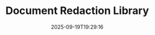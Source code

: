 ---
############################# Static ############################
layout: "family"
date:  2025-09-19T19:29:16
draft: false

product: "Redaction"
product_tag: "redaction"

lang: en

############################# Head ############################
head_title: "Document Redaction Solution. Edit or remove any sensitive data."
head_description: "Remove, redact, or hide text, images, or metadata in PDFs, Word documents, Excel spreadsheets, PowerPoint presentations, images, and more. Use our library in your .NET, Java, Python, or cloud-based applications."

############################# Header ############################
title: "Document Redaction Library"
description:  |
  Hide or remove private information from various file types.

  Edit text or images to eliminate sensitive content.

  Manage file metadata using our advanced features.

############################# Supported Platforms ###############################
supported_platforms:
  enable: true
  head_title: "Choose Your Platform"
  title: "Platform Independence"
  description: "GroupDocs.Redaction library supports the following operating systems and frameworks:"
  details_link_title: "Learn more"

  items:
    # items loop
    - title: ".NET"
      description: GroupDocs.Redaction .NET 
      color: "blue"
      tag: "net"
      link: "/redaction/net/"
      features_link: "https://docs.groupdocs.com/redaction/net/system-requirements/"
      features:
          # features loop
          - rows: "3"
            content: |
                    NET 6.0+ <br> .NET Core 3.1 <br> .NET Framework 4.6.2+
      
          # features loop
          - rows: "4"
            content: |
                    Windows <br> Linux <br> Mac OS <br> Microsoft Azure
      
          # features loop
          - rows: "3"
            content: |
                    Microsoft Visual Studio <br> JetBrains Rider <br> Microsoft Visual Code
      
          # features loop
          - rows: "1"
            content: |
                    30+ file formats
      

    # items loop
    - title: "Java"
      description: GroupDocs.Redaction Java
      color: "red"
      tag: "java"
      link: "/redaction/java/"
      features_link: "https://docs.groupdocs.com/redaction/java/system-requirements/"
      features:
          # features loop
          - rows: "3"
            content: |
                    Java 8 or higher <br> Kotlin
      
          # features loop
          - rows: "4"
            content: |
                    Windows <br> Linux <br> Mac OS
      
          # features loop
          - rows: "3"
            content: |
                    IntelliJ IDEA <br> Eclipse <br> NetBeans
      
          # features loop
          - rows: "1"
            content: |
                    30+ file formats

    # items loop
    - title: "Python"
      description: GroupDocs.Redaction Python
      color: "yellow"
      tag: "python-net"
      link: "/redaction/python-net/"
      features_link: "https://docs.groupdocs.com/redaction/python-net/system-requirements/"
      features:
          # features loop
          - rows: "3"
            content: |
                    Python 3.9+ and .Net 6+
      
          # features loop
          - rows: "4"
            content: |
                    Windows <br> Linux <br> Mac OS
      
          # features loop
          - rows: "3"
            content: |
                    IDLE <br> PyCharm <br> Visual Studio Code
      
          # features loop
          - rows: "1"
            content: |
                    30+ file formats

############################# Features ###############################
features:
  enable: true
  title: "GroupDocs.Redaction at a Glance"
  description: "A solution to manage content in PDFs, Office documents, images, and other business files."

  items:
    # items loop
    - icon: "text"
      title: "Remove or Edit Text"
      content: "Find and redact sensitive text in your documents with ease."

    # items loop
    - icon: "image"
      title: "Redact Images"
      content: "Easily hide image areas in your files without extra effort."

    # items loop
    - icon: "template"
      title: "Manage Metadata"
      content: "Remove or replace metadata such as the author in Word documents or EXIF data in images."

    # items loop
    - icon: "pdf"
      title: "Advanced Features"
      content: "Search for data to redact using regular expressions or AI integration."

############################# Code samples ############################
code_samples:
  enable: true
  title: "GroupDocs.Redaction Code Samples"
  description: "Typical use cases of GroupDocs.Redaction redaction operations."
  items:
    # code sample loop
    - title: "How to Redact Text in PDF Documents"
      content: |
       GroupDocs.Redaction is the best solution for redacting text in your documents in just a few steps.
      samples:
        - language: "C#"
          color: "blue"
          content: |
            ```csharp {style=abap}   
            // Pass the file path to be redacted to a Redactor instance
            using (Redactor redactor  = new Redactor("source.pdf"))
            {
                // Provide redaction options
                var redaction = new ExactPhraseRedaction("Sensitive data", new ReplacementOptions("[hidden]"));

                // Redact and save the result
                redactor.Apply(redaction);

                var outputFile = redactor.Save();
            }   
            ```
        - language: "Java"
          color: "red"
          content: |
            ```java {style=abap}   
            // Pass the file path to be redacted to a Redactor instance
            final Redactor redactor  = new Redactor("source.pdf");

            try 
            {
                // Provide redaction options
                ExactPhraseRedaction redaction = new ExactPhraseRedaction("Sensitive data", new ReplacementOptions("[hidden]"));

                // Redact and save the result
                redactor.apply(redaction);
                redactor.save();
            }
            finally { redactor.close(); } 
            ```
        - language: "Python"
          color: "yellow"
          content: |
            ```python {style=abap}
            import groupdocs.redaction as gr
            import groupdocs.redaction.options as gro
            import groupdocs.redaction.redactions as grr

            def run():

                # Pass the file path to be redacted to a Redactor instance
                with gr.Redactor("source.pdf") as redactor:

                    # Provide redaction options
                    repl_opt = grr.ReplacementOptions("[hidden]")
                    ex_red = grr.ExactPhraseRedaction("Sensitive data", repl_opt)

                    # Redact and save the result
                    result = redactor.apply(ex_red)
        
                    so = gro.SaveOptions()
                    so.add_suffix = True
                    so.rasterize_to_pdf = False
                    result_path = redactor.save(so)
            ```

############################# Supported Formats ###############################
formats:
  enable: true
  title: "30+ File Formats Supported"
  description: "GroupDocs.Redaction supports redaction operations across all widely used business file formats."

############################# Metrics ###############################
metrics:
  enable: true
  title: "GroupDocs.Redaction Achievements"
  description: "Discover Key Metrics That Highlight Our Library’s Success"

  items:
    # items loop
    - number: "30+"
      title: "Supported Formats"
      content: "GroupDocs.Redaction supports operations with over 30 widely used file formats."

    # items loop
    - number: "440k"
      title: "NuGet Downloads"
      content: "GroupDocs.Redaction for .NET has been downloaded more than 440,000 times from NuGet."

    # items loop
    - number: "12k"
      title: "Maven Downloads"
      content: "GroupDocs.Redaction has over 12,000 downloads on Maven, offering powerful Java redaction features."

    # items loop
    - number: "140+"
      title: "Happy Customers"
      content: "Both global enterprises and individual developers rely on GroupDocs products to build innovative solutions."


############################# Customers ###############################
customers:
  enable: true
  title: "Our Happy Customers"
  description: "GroupDocs libraries are trusted by globally recognized and respected brands."

  items:
    # items loop
    - title: "BenQ Corporation"
      logo: "benq"
      
    # items loop
    - title: "Nasdaq Stock Market"
      logo: "nasdaq"
      
    # items loop
    - title: "AT&T Inc."
      logo: "att"
      
    # items loop
    - title: "Customer logo AstraZeneca"
      logo: "astrazeneca"
      
    # items loop
    - title: "Central Bank of Argentina"
      logo: "argentinacentralbank"
      
    # items loop
    - title: "Roche Holding AG"
      logo: "roche"
      
    # items loop
    - title: "Capita"
      logo: "capita"
      
    # items loop
    - title: "Axa S.A."
      logo: "axa"
      
    # items loop
    - title: "Instructure Inc."
      logo: "instructure"
      
    # items loop
    - title: "Wipro"
      logo: "wipro"


############################# Actions ###############################
actions:
  enable: true
  title: "Ready to Get Started?"
  description: "Try GroupDocs.Redaction features for free on your platform."

  items:
    # items loop
    - title: ".NET"
      color: "blue"
      link: "/redaction/net/"

    # items loop
    - title: "Java"
      color: "red"
      link: "/redaction/java/"

    # items loop
    - title: "Node.js"
      color: "yellow"
      link: "/redaction/python-net/"   

############################# FAQ ###############################
faq:
  enable: true
  title: "Frequently Asked Questions"
  description: "Answers to the most commonly asked questions."

  items:
    # items loop
    - question: "Does the GroupDocs.Redaction library require any third-party software to manipulate documents?"
      answer: "GroupDocs.Redaction does not require any external software like Adobe Acrobat, Microsoft Office, or others."

    # items loop
    - question: "Can I try the GroupDocs.Redaction library before purchasing?"
      answer: "Yes, you can try GroupDocs.Redaction without purchasing a license. It works in trial mode, which adds trial badges and limits output to the first 3 pages. To test without restrictions, request a 30-day temporary license. For more details, [see](https://purchase.groupdocs.com/temporary-license/)."

    # items loop
    - question: "What license options are available?"
      answer: "We offer several license types based on your development and distribution needs. These include developer-based, site-based, and Metered licenses depending on usage. Learn more [here](https://purchase.groupdocs.com/pricing/redaction/net/)."

############################# Cloud Links ###############################
cloud_links:
  enable: false
  title: "GroupDocs.Redaction Low-Code APIs"
  description: "Integrate document redaction into any application using our cloud-based REST API."
  
  items:
    # items loop
    - title: "GroupDocs.Redaction Cloud for cURL"
      content: "Use cURL commands with our RESTful Cloud API to redact documents in a wide range of supported file formats."
      icon: "groupdocs_redaction-for-curl"
      link: "https://products.groupdocs.cloud/redaction/curl"

    # items loop
    - title: "GroupDocs.Redaction Cloud for .NET"
      content: "Extract images, text, and metadata or redact documents using templates in Microsoft .NET applications."
      icon: "groupdocs_redaction-for-net"
      link: "https://products.groupdocs.cloud/redaction/net"

    # items loop
    - title: "GroupDocs.Redaction Cloud for Java"
      content: "Java SDK for redacting documents and extracting data within your Java-based applications."
      icon: "groupdocs_redaction-for-java"
      link: "https://products.groupdocs.cloud/redaction/java"

############################# App links ###############################
app_links:
  enable: true
  title: "GroupDocs.Redaction No-Code Apps"
  description: "A web-based app that enables you to redact over 30 popular file formats directly in your browser."

  items:
    # items loop
    - title: "GroupDocs.Redaction Total"
      content: "Free online tool to redact Word, Excel, PowerPoint, PDF, and 30+ other file types."
      icon: "groupdocs_redaction-app"
      link: "https://products.groupdocs.app/redaction/total"

    # items loop
    - title: "GroupDocs.Redaction DOCX"
      content: "Redact Word documents in your browser and extract images, text, or metadata."
      icon: "groupdocs_words-app"
      link: "https://products.groupdocs.app/redaction/docx"

    # items loop
    - title: "GroupDocs.Redaction PDF"
      content: "Free PDF redaction tool that works on any device or platform with no limitations."
      icon: "groupdocs_pdf-app"
      link: "https://products.groupdocs.app/redaction/pdf"


      


---